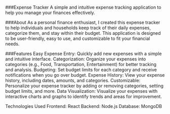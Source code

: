 ###Expense Tracker
A simple and intuitive expense tracking application to help you manage your finances effectively.

###About
As a personal finance enthusiast, I created this expense tracker to help individuals and households keep track of their daily expenses, categorize them, and stay within their budget. This application is designed to be user-friendly, easy to use, and customizable to fit your financial needs.

###Features
Easy Expense Entry: Quickly add new expenses with a simple and intuitive interface.
Categorization: Organize your expenses into categories (e.g., Food, Transportation, Entertainment) for better tracking and analysis.
Budgeting: Set budget limits for each category and receive notifications when you go over budget.
Expense History: View your expense history, including dates, amounts, and categories.
Customizable: Personalize your expense tracker by adding or removing categories, setting budget limits, and more.
Data Visualization: Visualize your expenses with interactive charts and graphs to identify trends and areas for improvement.

Technologies Used
Frontend: React
Backend: Node.js
Database: MongoDB